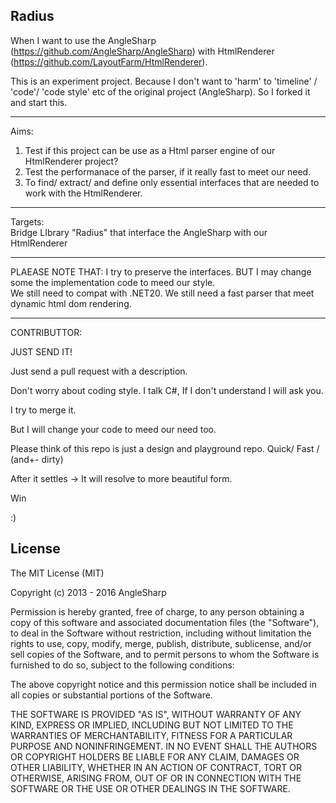 Radius
---

When I want to use the AngleSharp (https://github.com/AngleSharp/AngleSharp)
with HtmlRenderer (https://github.com/LayoutFarm/HtmlRenderer).


This is an experiment project.
Because I don't want to 'harm' to 'timeline' / 'code'/ 'code style' etc
of the original project (AngleSharp).
So I forked it and start this.

---
Aims:
   1.  Test if this project can be use as a Html parser engine
        of our HtmlRenderer project? 
   2. Test the performanace of the parser, if it really fast 
        to meet our need.
   3. To find/ extract/ and define only essential interfaces that are needed to
       work with the HtmlRenderer.
   
---
Targets:  
    Bridge LIbrary "Radius" that interface 
    the AngleSharp with our HtmlRenderer

---
PLAEASE NOTE THAT:
   I try to preserve the interfaces.
   BUT 
   I may change some the implementation code to meed our style.    
   We still need to compat with .NET20.
   We still need a fast parser that meet dynamic html dom rendering.

---
CONTRIBUTTOR:


JUST SEND IT!

Just send a pull request with a description.

Don't worry about coding style. I talk C#, If I don't understand I will ask you.

I try to merge it.

But I will change your code to meed our need too.

Please think of this repo is just a design and playground repo. Quick/ Fast / (and+- dirty)

After it settles -> It will resolve to more beautiful form.

Win

:)



License
-------

The MIT License (MIT)

Copyright (c) 2013 - 2016 AngleSharp

Permission is hereby granted, free of charge, to any person obtaining a copy of this software and associated documentation files (the "Software"), to deal in the Software without restriction, including without limitation the rights to use, copy, modify, merge, publish, distribute, sublicense, and/or sell copies of the Software, and to permit persons to whom the Software is furnished to do so, subject to the following conditions:

The above copyright notice and this permission notice shall be included in all copies or substantial portions of the Software.

THE SOFTWARE IS PROVIDED "AS IS", WITHOUT WARRANTY OF ANY KIND, EXPRESS OR IMPLIED, INCLUDING BUT NOT LIMITED TO THE WARRANTIES OF MERCHANTABILITY, FITNESS FOR A PARTICULAR PURPOSE AND NONINFRINGEMENT. IN NO EVENT SHALL THE AUTHORS OR COPYRIGHT HOLDERS BE LIABLE FOR ANY CLAIM, DAMAGES OR OTHER LIABILITY, WHETHER IN AN ACTION OF CONTRACT, TORT OR OTHERWISE, ARISING FROM, OUT OF OR IN CONNECTION WITH THE SOFTWARE OR THE USE OR OTHER DEALINGS IN THE SOFTWARE.

